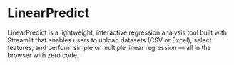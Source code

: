 # LinearPredict
LinearPredict is a lightweight, interactive regression analysis tool built with Streamlit that enables users to upload datasets (CSV or Excel), select features, and perform simple or multiple linear regression — all in the browser with zero code.
